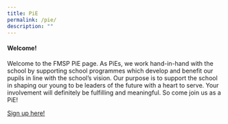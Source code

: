 ```yaml
---
title: PiE
permalink: /pie/
description: ""
---
```

<h4><strong>Welcome!</strong></h4>
<p>Welcome to the FMSP PiE page. As PiEs, we work hand-in-hand with the school by supporting school programmes which develop and benefit our pupils in line with the school&rsquo;s vision. Our purpose is to support the school in shaping our young to be leaders of the future with a heart to serve. Your involvement will definitely be fulfilling and meaningful. So come join us as a PiE!</p>
<p><a href="https://docs.google.com/forms/d/e/1FAIpQLSetWgMsYuLE2KEGjdb-cb4UYGO2Xe_Ng4DDMm99j1u_Y2UaiA/viewform">Sign up here!</a></p>